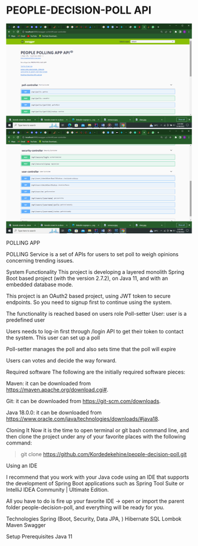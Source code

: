 # PEOPLE-DECISION-POLL API
![img.png](img.png)
![img_1.png](img_1.png)

POLLING APP 

POLLING Service is a set of APIs for users to set poll to weigh opinions concerning trending issues.

System Functionality
This project is developing a layered monolith Spring Boot based project (with the version 2.7.2), on Java 11, and with an embedded database mode.

This project is an OAuth2 based project, using JWT token to secure endpoints. So you need to signup first to continue using the system.

The functionality is reached based on users role
Poll-setter User: user is a predefined user

 Users needs to log-in first through /login API to get their token to contact the system.
This user can set up a poll

Poll-setter manages the poll and also sets time that the poll will expire

Users can votes and decide the way forward.

Required software
The following are the initially required software pieces:

Maven: it can be downloaded from https://maven.apache.org/download.cgi#.

Git: it can be downloaded from https://git-scm.com/downloads.

Java 18.0.0: it can be downloaded from https://www.oracle.com/java/technologies/downloads/#java18.

Cloning It
Now it is the time to open terminal or git bash command line, and then clone the project under any of your favorite places with the following command:

> git clone https://github.com/Kordedekehine/people-decision-poll.git
> 
Using an IDE

I recommend that you work with your Java code using an IDE that supports the development of Spring Boot applications such as Spring Tool Suite or IntelliJ IDEA Community | Ultimate Edition.

All you have to do is fire up your favorite IDE -> open or import the parent folder people-decision-poll, and everything will be ready for you.

Technologies
Spring (Boot, Security, Data JPA, )
Hibernate
SQL
Lombok
Maven
Swagger

Setup
Prerequisites
Java 11